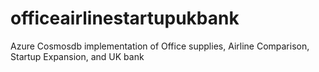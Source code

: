 # officeairlinestartupukbank
Azure Cosmosdb implementation of Office supplies, Airline Comparison, Startup Expansion, and UK bank
